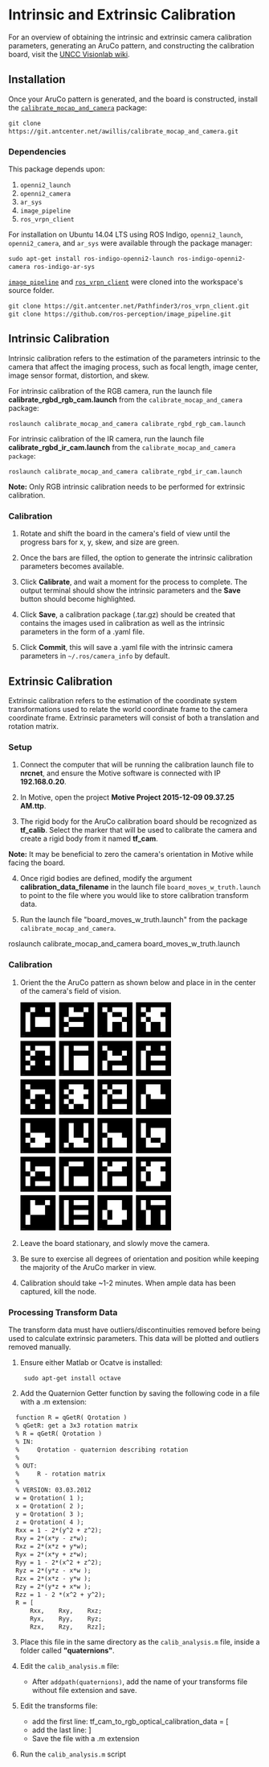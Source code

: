 # Intrinsic and Extrinsic Calibration
For an overview of obtaining the intrinsic and extrinsic camera calibration
parameters, generating an AruCo pattern, and constructing the calibration
board, visit the
[UNCC Visionlab wiki](http://visionlab.uncc.edu/dokuwiki/ros_and_camera_calibration).

## Installation
Once your AruCo pattern is generated, and the board is constructed, install the [`calibrate_mocap_and_camera`](https://git.antcenter.net/awillis/calibrate_mocap_and_camera) package:

    git clone https://git.antcenter.net/awillis/calibrate_mocap_and_camera.git

### Dependencies
This package depends upon:
  1. `openni2_launch`
  2. `openni2_camera`
  3. `ar_sys`
  4. `image_pipeline`
  5. `ros_vrpn_client`

For installation on Ubuntu 14.04 LTS using ROS Indigo, `openni2_launch`, `openni2_camera`, and `ar_sys` were available through the package manager:

    sudo apt-get install ros-indigo-openni2-launch ros-indigo-openni2-camera ros-indigo-ar-sys

[`image_pipeline`](http://wiki.ros.org/image_pipeline) and [`ros_vrpn_client`](https://git.antcenter.net/Pathfinder3/ros_vrpn_client) were cloned into the workspace's source folder.

    git clone https://git.antcenter.net/Pathfinder3/ros_vrpn_client.git
    git clone https://github.com/ros-perception/image_pipeline.git

## Intrinsic Calibration
Intrinsic calibration refers to the estimation of the parameters intrinsic to the camera that affect the imaging process, such as focal length, image center, image sensor format, distortion, and skew.

For intrinsic calibration of the RGB camera, run the launch file
**calibrate_rgbd_rgb_cam.launch** from the `calibrate_mocap_and_camera` package:

    roslaunch calibrate_mocap_and_camera calibrate_rgbd_rgb_cam.launch

For intrinsic calibration of the IR camera, run the launch file
**calibrate_rgbd_ir_cam.launch** from the `calibrate_mocap_and_camera package`:

    roslaunch calibrate_mocap_and_camera calibrate_rgbd_ir_cam.launch

**Note:** Only RGB intrinsic calibration needs to be performed for extrinsic calibration.

### Calibration
1. Rotate and shift the board in the camera's field of view until the progress bars for x, y, skew, and size are green.

2. Once the bars are filled, the option to generate the intrinsic calibration parameters becomes
available.

3. Click **Calibrate**, and wait a moment for the process to complete. The output terminal should show the intrinsic parameters and the **Save** button should become highlighted.

4. Click **Save**, a calibration package (.tar.gz) should be created that contains the images used in calibration as well as the intrinsic parameters in the form of a .yaml file.

5. Click **Commit**, this will save a .yaml file with the intrinsic camera parameters in `~/.ros/camera_info` by default.

## Extrinsic Calibration
Extrinsic calibration refers to the estimation of the coordinate system transformations used to relate the world coordinate frame to the camera coordinate frame. Extrinsic parameters will consist of both a translation and rotation matrix.

### Setup
1. Connect the computer that will be running the calibration launch file to **nrcnet**, and ensure the Motive software is connected with IP **192.168.0.20**.

2. In Motive, open the project
**Motive Project 2015-12-09 09.37.25 AM.ttp**.

3. The rigid body for the
AruCo calibration board should be recognized as **tf_calib**. Select the marker that will be used to calibrate the camera and create a rigid body from it named **tf_cam**.

  **Note:** It may be beneficial to zero the camera's orientation in Motive while facing the board.

4. Once rigid bodies are defined, modify the argument **calibration_data_filename** in the launch file `board_moves_w_truth.launch` to point to the file  where you would like to store calibration transform data.

5. Run the launch file "board_moves_w_truth.launch" from the package
`calibrate_mocap_and_camera`.

  roslaunch calibrate_mocap_and_camera board_moves_w_truth.launch

### Calibration
1. Orient the the AruCo pattern as shown below and place in in the center of the camera's field of vision.

    <img src="/data/single/pose_calib_00.png?raw=true" width="300">

2. Leave the board stationary, and slowly move the camera.

3. Be sure to exercise all degrees of orientation and position while keeping the majority of the AruCo marker in view.

4. Calibration should take ~1-2 minutes. When ample data has been captured, kill the node.

### Processing Transform Data
The transform data must have outliers/discontinuities removed before being used to calculate extrinsic parameters. This data will be plotted and outliers removed manually.

1. Ensure either Matlab or Ocatve is installed:

        sudo apt-get install octave

2. Add the Quaternion Getter function by saving the following code in a file with a .m extension:
```
  function R = qGetR( Qrotation )
  % qGetR: get a 3x3 rotation matrix
  % R = qGetR( Qrotation )
  % IN:
  %     Qrotation - quaternion describing rotation
  %
  % OUT:
  %     R - rotation matrix
  %     
  % VERSION: 03.03.2012
  w = Qrotation( 1 );
  x = Qrotation( 2 );
  y = Qrotation( 3 );
  z = Qrotation( 4 );
  Rxx = 1 - 2*(y^2 + z^2);
  Rxy = 2*(x*y - z*w);
  Rxz = 2*(x*z + y*w);
  Ryx = 2*(x*y + z*w);
  Ryy = 1 - 2*(x^2 + z^2);
  Ryz = 2*(y*z - x*w );
  Rzx = 2*(x*z - y*w );
  Rzy = 2*(y*z + x*w );
  Rzz = 1 - 2 *(x^2 + y^2);
  R = [
      Rxx,    Rxy,    Rxz;
      Ryx,    Ryy,    Ryz;
      Rzx,    Rzy,    Rzz];
```

3. Place this file in the same directory as the `calib_analysis.m` file, inside a folder called **"quaternions"**.

4. Edit the `calib_analysis.m` file:
    - After `addpath(quaternions)`, add the name of your transforms file without file extension and save.

5. Edit the transforms file:
    - add the first line:
          tf_cam_to_rgb_optical_calibration_data = [
    - add the last line:
          ]
    - Save the file with a .m extension

6. Run the `calib_analysis.m` script
